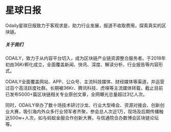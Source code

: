 # 星球日报

Odaily星球日报致力于客观求是，助力行业发展，报道不收取费用，探索真实的区块链。

##### 关于我们

ODAILY，致力于从内容平台切入，成为区块链产业链资源整合服务者。于2018年初由36Kr孵化成立，全面覆盖新闻、快讯、深度、解读分析、行业报告等内容形式。

ODAILY全面覆盖网站、APP、公众号、主流科技媒体、财经媒体等渠道，并运营过百个高活跃度社群。长期被36Kr、腾讯科技、虎嗅等主流媒体转载，截止目前已发布5000+篇区块链相关专业原创文章，全网曝光总量超过3亿人次。

同时，ODAILY举办了数十场技术研讨沙龙、行业大型峰会、资源对接会、创新创业大赛，吸引海内外众多行业领军者齐聚，参会总人次近1万，现场及后期传播触达500w+人次，如与蚂蚁金服合作创新大赛，与信通院合办数博会区块链论坛等。
